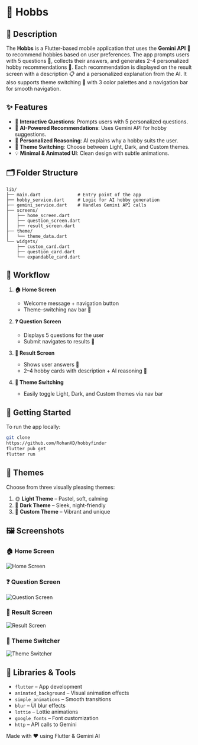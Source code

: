# 🎨 Hobbs

## 📖 Description
The **Hobbs** is a Flutter-based mobile application that uses the **Gemini API** 🤖 to recommend hobbies based on user preferences. The app prompts users with 5 questions 📝, collects their answers, and generates 2-4 personalized hobby recommendations 🎯. Each recommendation is displayed on the result screen with a description 📋 and a personalized explanation from the AI. It also supports theme switching 🎨 with 3 color palettes and a navigation bar for smooth navigation.

## ✨ Features
- 💬 **Interactive Questions**: Prompts users with 5 personalized questions.
- 🤖 **AI-Powered Recommendations**: Uses Gemini API for hobby suggestions.
- 🧠 **Personalized Reasoning**: AI explains why a hobby suits the user.
- 🎨 **Theme Switching**: Choose between Light, Dark, and Custom themes.
- 💡 **Minimal & Animated UI**: Clean design with subtle animations.

## 🗂️ Folder Structure
```
lib/
├── main.dart              # Entry point of the app
├── hobby_service.dart     # Logic for AI hobby generation
├── gemini_service.dart    # Handles Gemini API calls
├── screens/
│   ├── home_screen.dart
│   ├── question_screen.dart
│   ├── result_screen.dart
├── theme/
│   └── theme_data.dart
└── widgets/
    ├── custom_card.dart
    ├── question_card.dart
    └── expandable_card.dart
```

## 🔄 Workflow
1. **🏠 Home Screen**
   - Welcome message + navigation button
   - Theme-switching nav bar 🌈

2. **❓ Question Screen**
   - Displays 5 questions for the user
   - Submit navigates to results 🚀

3. **🏁 Result Screen**
   - Shows user answers 💬
   - 2–4 hobby cards with description + AI reasoning 🧠

4. **🎨 Theme Switching**
   - Easily toggle Light, Dark, and Custom themes via nav bar

## 🚀 Getting Started
To run the app locally:

```bash
git clone 
https://github.com/RohanXD/hobbyfinder
flutter pub get
flutter run
```

## 🎨 Themes
Choose from three visually pleasing themes:

1. 🌞 **Light Theme** – Pastel, soft, calming
2. 🌚 **Dark Theme** – Sleek, night-friendly
3. 🌈 **Custom Theme** – Vibrant and unique

## 🖼️ Screenshots

### 🏠 Home Screen
![Home Screen](screenshots/home_screen.png)

### ❓ Question Screen
![Question Screen](screenshots/question_screen.png)

### 🧠 Result Screen
![Result Screen](screenshots/result_screen.png)

### 🎨 Theme Switcher
![Theme Switcher](screenshots/themes.png)

## 🧰 Libraries & Tools
- `flutter` – App development
- `animated_background` – Visual animation effects
- `simple_animations` – Smooth transitions
- `blur` – UI blur effects
- `lottie` – Lottie animations
- `google_fonts` – Font customization
- `http` – API calls to Gemini

Made with ❤️ using Flutter & Gemini AI

